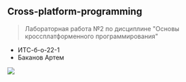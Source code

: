 ## Cross-platform-programming
>Лабораторная работа №2 по дисциплине "Основы кроссплатформенного программирования"
- ИТС-б-о-22-1
- Баканов Артем
  
![](https://techtelegraph.co.uk/wp-content/uploads/2022/10/cross-platform.jpg)
